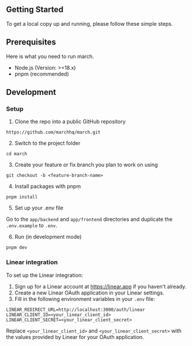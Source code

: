 ## Getting Started

To get a local copy up and running, please follow these simple steps.

## Prerequisites
Here is what you need to run march.

* Node.js (Version: >=18.x)
* pnpm (recommended)

## Development

### Setup

1. Clone the repo into a public GitHub repository

```
https://github.com/marchhq/march.git

```

2. Switch to the project folder

```
cd march
```

3. Create your feature or fix branch you plan to work on using

```
git checkout -b <feature-branch-name>
```
4. Install packages with pnpm

```
pnpm install
```

5. Set up your .env file

Go to the `app/backend` and `app/frontend` directories and duplicate the `.env.example` to `.env`.

6. Run (in development mode)

```
pnpm dev
```

### Linear integration

To set up the Linear integration:
1. Sign up for a Linear account at https://linear.app if you haven't already.
2. Create a new Linear OAuth application in your Linear settings.
3. Fill in the following environment variables in your `.env` file:

```
LINEAR_REDIRECT_URL=http://localhost:3000/auth/linear
LINEAR_CLIENT_ID=<your_linear_client_id>
LINEAR_CLIENT_SECRET=<your_linear_client_secret>
```

Replace `<your_linear_client_id>` and `<your_linear_client_secret>` with the values provided by Linear for your OAuth application.
